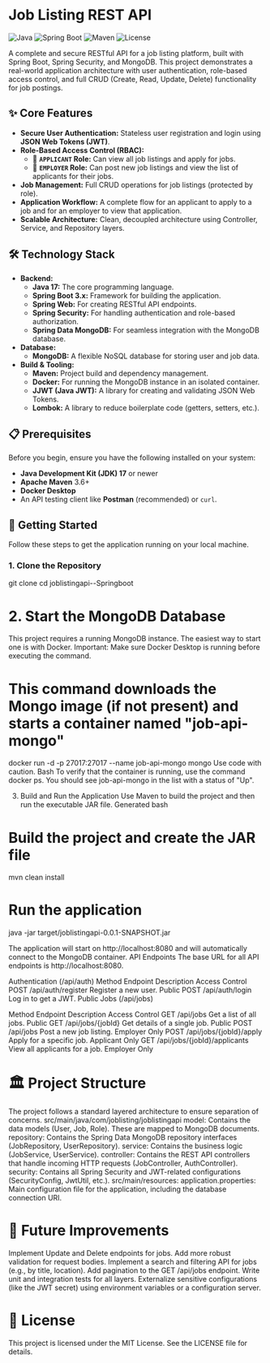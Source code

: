 
# Job Listing REST API

![Java](https://img.shields.io/badge/Java-17-blue)
![Spring Boot](https://img.shields.io/badge/Spring_Boot-3.2.5-brightgreen)
![Maven](https://img.shields.io/badge/build-maven-red)
![License](https://img.shields.io/badge/license-MIT-lightgrey)

A complete and secure RESTful API for a job listing platform, built with Spring Boot, Spring Security, and MongoDB. This project demonstrates a real-world application architecture with user authentication, role-based access control, and full CRUD (Create, Read, Update, Delete) functionality for job postings.

## ✨ Core Features

-   **Secure User Authentication:** Stateless user registration and login using **JSON Web Tokens (JWT)**.
-   **Role-Based Access Control (RBAC):**
    -   👤 **`APPLICANT` Role:** Can view all job listings and apply for jobs.
    -   🏢 **`EMPLOYER` Role:** Can post new job listings and view the list of applicants for their jobs.
-   **Job Management:** Full CRUD operations for job listings (protected by role).
-   **Application Workflow:** A complete flow for an applicant to apply to a job and for an employer to view that application.
-   **Scalable Architecture:** Clean, decoupled architecture using Controller, Service, and Repository layers.

## 🛠️ Technology Stack

-   **Backend:**
    -   **Java 17:** The core programming language.
    -   **Spring Boot 3.x:** Framework for building the application.
    -   **Spring Web:** For creating RESTful API endpoints.
    -   **Spring Security:** For handling authentication and role-based authorization.
    -   **Spring Data MongoDB:** For seamless integration with the MongoDB database.
-   **Database:**
    -   **MongoDB:** A flexible NoSQL database for storing user and job data.
-   **Build & Tooling:**
    -   **Maven:** Project build and dependency management.
    -   **Docker:** For running the MongoDB instance in an isolated container.
    -   **JJWT (Java JWT):** A library for creating and validating JSON Web Tokens.
    -   **Lombok:** A library to reduce boilerplate code (getters, setters, etc.).

## 📋 Prerequisites

Before you begin, ensure you have the following installed on your system:
-   **Java Development Kit (JDK) 17** or newer
-   **Apache Maven** 3.6+
-   **Docker Desktop**
-   An API testing client like **Postman** (recommended) or `curl`.

## 🚀 Getting Started

Follow these steps to get the application running on your local machine.

### 1. Clone the Repository

git clone
cd joblistingapi--Springboot


# 2. Start the MongoDB Database
This project requires a running MongoDB instance. The easiest way to start one is with Docker.
Important: Make sure Docker Desktop is running before executing the command.

# This command downloads the Mongo image (if not present) and starts a container named "job-api-mongo"
docker run -d -p 27017:27017 --name job-api-mongo mongo
Use code with caution.
Bash
To verify that the container is running, use the command docker ps. You should see job-api-mongo in the list with a status of "Up".

3. Build and Run the Application
Use Maven to build the project and then run the executable JAR file.
Generated bash
# Build the project and create the JAR file
mvn clean install

# Run the application
java -jar target/joblistingapi-0.0.1-SNAPSHOT.jar

The application will start on http://localhost:8080 and will automatically connect to the MongoDB container.
API Endpoints
The base URL for all API endpoints is http://localhost:8080.

Authentication (/api/auth)
Method	Endpoint	Description	Access Control
POST	/api/auth/register	Register a new user.	Public
POST	/api/auth/login	Log in to get a JWT.	Public
Jobs (/api/jobs)

Method	Endpoint	Description	Access Control
GET	/api/jobs	Get a list of all jobs.	Public
GET	/api/jobs/{jobId}	Get details of a single job.	Public
POST	/api/jobs	Post a new job listing.	Employer Only
POST	/api/jobs/{jobId}/apply	Apply for a specific job.	Applicant Only
GET	/api/jobs/{jobId}/applicants	View all applicants for a job.	Employer Only



# 🏛️ Project Structure
The project follows a standard layered architecture to ensure separation of concerns.
src/main/java/com/joblisting/joblistingapi
model: Contains the data models (User, Job, Role). These are mapped to MongoDB documents.
repository: Contains the Spring Data MongoDB repository interfaces (JobRepository, UserRepository).
service: Contains the business logic (JobService, UserService).
controller: Contains the REST API controllers that handle incoming HTTP requests (JobController, AuthController).
security: Contains all Spring Security and JWT-related configurations (SecurityConfig, JwtUtil, etc.).
src/main/resources:
application.properties: Main configuration file for the application, including the database connection URI.


# 🔮 Future Improvements
Implement Update and Delete endpoints for jobs.
Add more robust validation for request bodies.
Implement a search and filtering API for jobs (e.g., by title, location).
Add pagination to the GET /api/jobs endpoint.
Write unit and integration tests for all layers.
Externalize sensitive configurations (like the JWT secret) using environment variables or a configuration server.

# 📄 License
This project is licensed under the MIT License. See the LICENSE file for details.

